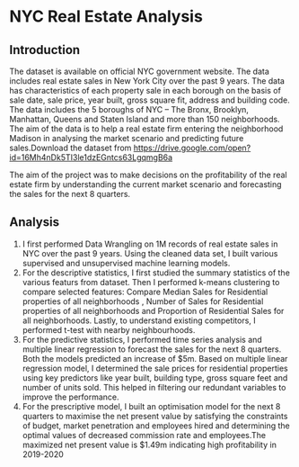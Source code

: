 # NYC Real Estate Analysis 

## Introduction 
The dataset is available on official NYC government website. The data includes real estate sales in New York City over the past 9 years. The data has characteristics of each property sale in each borough on the basis of sale date, sale price, year built, gross square fit, address and building code. The data includes the 5 boroughs of NYC – The Bronx, Brooklyn, Manhattan, Queens and Staten Island and more than 150 neighborhoods. The aim of the data is to help a real estate firm entering the neighborhood Madison in analysing the market scenario and predicting future sales.Download the dataset from https://drive.google.com/open?id=16Mh4nDk5TI3le1dzEGntcs63LgqmgB6a

The aim of the project was to make decisions on the profitability of the real estate firm by understanding the current market scenario and forecasting the sales for the next 8 quarters. 

## Analysis 
1. I first performed Data Wrangling on 1M records of real estate sales in NYC over the past 9 years. Using the cleaned data set, I built various supervised and unsupervised machine learning models. 
2. For the descriptive statistics, I first studied the summary statistics of the various featurs from dataset. Then I performed k-means clustering to compare selected features: Compare Median Sales for Residential properties of all neighborhoods , Number of Sales for Residential properties of  all neighborhoods  and  Proportion of Residential Sales for all neighborhoods. Lastly, to understand existing competitors, I performed t-test with nearby neighbourhoods. 
3. For the predictive statistics, I performed time series analysis and multiple linear regression to forecast the sales for the next 8 quarters. Both the models predicted an increase of $5m. Based on multiple linear regression model, I determined the sale prices for residential properties using key predictors like year built, building type, gross square feet and number of units sold. This helped in filtering our redundant variables to improve the performance.
4. For the prescriptive model, I built an optimisation model for the next 8 quarters to maximise the net present value by satisfying the constraints of budget, market penetration and employees hired and determining the optimal values of decreased commission rate and employees.The maximized net present value is $1.49m indicating high profitability in 2019-2020



